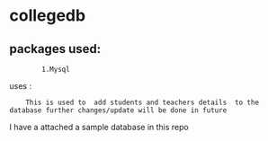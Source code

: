 # collegedb

##  packages used:
            1.Mysql

uses : 

        This is used to  add students and teachers details  to the database further changes/update will be done in future
        
 I have a attached a sample database in this repo
